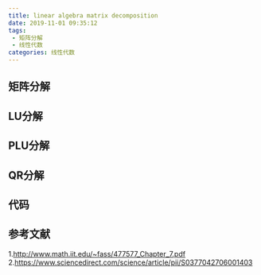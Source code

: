 ```yaml
---
title: linear algebra matrix decomposition
date: 2019-11-01 09:35:12
tags:
 - 矩阵分解
 - 线性代数
categories: 线性代数
---
```



## 矩阵分解

## LU分解

## PLU分解

## QR分解

## 代码

## 参考文献
1.http://www.math.iit.edu/~fass/477577_Chapter_7.pdf
2.https://www.sciencedirect.com/science/article/pii/S0377042706001403
